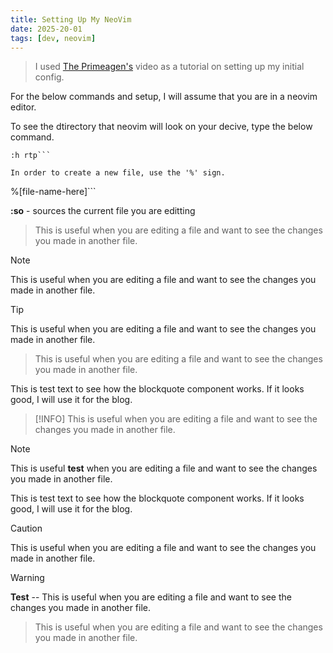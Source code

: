 ```yaml
---
title: Setting Up My NeoVim
date: 2025-20-01
tags: [dev, neovim]
---
```


> I used [The Primeagen's](https://www.youtube.com/@ThePrimeagen(ThePrimeagen)) video as a tutorial on setting up my initial config.

For the below commands and setup, I will assume that you are in a neovim editor.


To see the dtirectory that neovim will look on your decive, type the below command.
```
:h rtp```

In order to create a new file, use the '%' sign.
```
%[file-name-here]```


**:so** - sources the current file you are editting

> This is useful when you are editing a file and want to see the changes you made in another file.

> [!NOTE] 
> This is useful when you are editing a file and want to see the changes you made in another file.

> [!TIP] 
> This is useful when you are editing a file and want to see the changes you made in another file.

> This is useful when you are editing a file and want to see the changes you made in another file.

This is test text to see how the blockquote component works. If it looks good, I will use it for the blog.

> [!INFO] 
> This is useful when you are editing a file and want to see the changes you made in another file.


> [!NOTE]
> This is useful **test** when you are editing a file and want to see the changes you made in another file.

This is test text to see how the blockquote component works. If it looks good, I will use it for the blog.

> [!CAUTION] 
> This is useful when you are editing a file and want to see the changes you made in another file.

> [!WARNING] 
> **Test** -- This is useful when you are editing a file and want to see the changes you made in another file.

> This is useful when you are editing a file and want to see the changes you made in another file.
